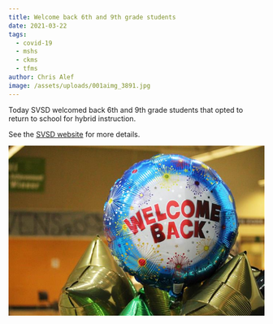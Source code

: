 ```yaml
---
title: Welcome back 6th and 9th grade students
date: 2021-03-22
tags:
  - covid-19
  - mshs
  - ckms
  - tfms
author: Chris Alef
image: /assets/uploads/001aimg_3891.jpg
---
```

Today SVSD welcomed back 6th and 9th grade students that opted to return to school for hybrid instruction.

See the [SVSD website](https://www.svsd410.org/site/Default.aspx?PageType=3&DomainID=4&PageID=1&ViewID=6446ee88-d30c-497e-9316-3f8874b3e108&FlexDataID=28353) for more details.

![Welcome back!](/assets/uploads/001aimg_3891.jpg)